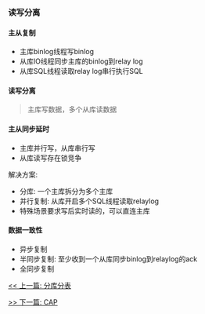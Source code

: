 ### 读写分离

#### 主从复制

* 主库binlog线程写binlog
* 从库IO线程同步主库的binlog到relay log
* 从库SQL线程读取relay log串行执行SQL

#### 读写分离

> 主库写数据，多个从库读数据

#### 主从同步延时

* 主库并行写，从库串行写
* 从库读写存在锁竞争

解决方案:

* 分库: 一个主库拆分为多个主库
* 并行复制: 从库开启多个SQL线程读取relaylog
* 特殊场景要求写后实时读的，可以直连主库

#### 数据一致性

* 异步复制
* 半同步复制: 至少收到一个从库同步binlog到relaylog的ack
* 全同步复制


[<< 上一篇: 分库分表](9-数据库/分库分表.md)

[>> 下一篇: CAP](10-分布式/CAP.md)
